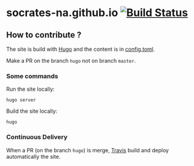# socrates-na.github.io [![Build Status](https://travis-ci.org/SoCraTes-MA/socrates-ma.github.io.svg?branch=hugo)](https://travis-ci.org/SoCraTes-NA/socrates-ma.github.io)

## How to contribute ?

The site is build with [Hugo](https://gohugo.io/) and the content is in [config.toml](config.toml).

Make a PR on the branch `hugo` not on branch `master`.

### Some commands

Run the site locally:

```shell
hugo server
```

Build the site locally:

```shell
hugo
```

### Continuous Delivery

When a PR (on the branch `hugo`) is merge, [Travis](https://travis-ci.org) build and deploy automatically the site.
